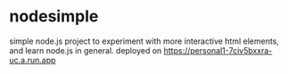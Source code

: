 # nodesimple
simple node.js project to experiment with more interactive html elements, and learn node.js in general.
deployed on https://personal1-7civ5bxxra-uc.a.run.app
